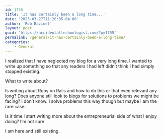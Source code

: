 ```yaml
---
id: 1755
title: 'It has certainly been a long time...'
date: '2023-03-27T11:20:35-04:00'
author: 'Rob Bazinet'
layout: post
guid: 'https://accidentaltechnologist.com/?p=1755'
permalink: /general/it-has-certainly-been-a-long-time/
categories:
    - General
---
```


I realized that I have neglected my blog for a very long time. I wanted to write up something so that any readers I had left didn’t think I had simply stopped existing.

What to write about?

Is writing about Ruby on Rails and how to do this or that even relevant any long? Does anyone still look to blogs for solutions to problems we might be facing? I don’t know. I solve problems this way though but maybe I am the rare case.

Is it time I start writing more about the entrepreneurial side of what I enjoy doing? I’m not sure.

I am here and still existing.